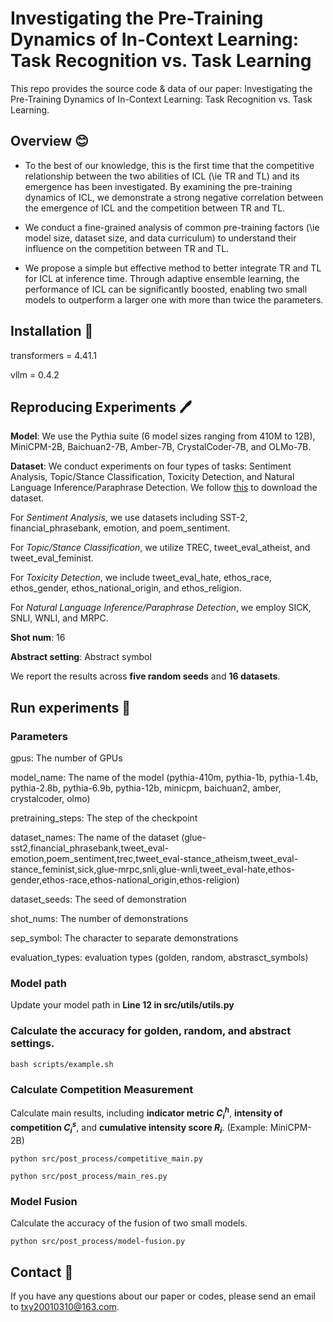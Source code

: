 # Investigating the Pre-Training Dynamics of In-Context Learning: Task Recognition vs. Task Learning

This repo provides the source code & data of our paper: Investigating the Pre-Training Dynamics of In-Context Learning: Task Recognition vs. Task Learning.

## Overview 😊

+ To the best of our knowledge, this is the first time that the competitive relationship between the two abilities of ICL (\ie TR and TL) and its emergence has been investigated.
By examining the pre-training dynamics of ICL, we demonstrate a strong negative correlation between the emergence of ICL and the competition between TR and TL.

+ We conduct a fine-grained analysis of common pre-training factors (\ie model size, dataset size, and data curriculum) to understand their influence on the competition between TR and TL.

+ We propose a simple but effective method to better integrate TR and TL for ICL at inference time.
Through adaptive ensemble learning, the performance of ICL can be significantly boosted, enabling two small models to outperform a larger one with more than twice the parameters.

## Installation 🚀

transformers = 4.41.1

vllm = 0.4.2

## Reproducing Experiments 🖊️

**Model**: We use the Pythia suite (6 model sizes ranging from 410M to 12B), MiniCPM-2B, Baichuan2-7B, Amber-7B, CrystalCoder-7B, and OLMo-7B.

**Dataset**: We conduct experiments on four types of tasks: Sentiment Analysis, Topic/Stance Classification, Toxicity Detection, and Natural Language Inference/Paraphrase Detection. We follow [this](https://github.com/Alrope123/rethinking-demonstrations) to download the dataset.

For *Sentiment Analysis*, we use datasets including SST-2, financial_phrasebank, emotion, and poem_sentiment.

For *Topic/Stance Classification*, we utilize TREC, tweet_eval_atheist, and tweet_eval_feminist.

For *Toxicity Detection*, we include tweet_eval_hate, ethos_race, ethos_gender, ethos_national_origin, and ethos_religion.

For *Natural Language Inference/Paraphrase Detection*, we employ SICK, SNLI, WNLI, and MRPC.

**Shot num**: 16

**Abstract setting**: Abstract symbol

We report the results across **five random seeds** and **16 datasets**.

## Run experiments 👋

### Parameters

gpus: The number of GPUs

model_name: The name of the model (pythia-410m, pythia-1b, pythia-1.4b, pythia-2.8b, pythia-6.9b, pythia-12b, minicpm, baichuan2, amber, crystalcoder, olmo)

pretraining_steps: The step of the checkpoint

dataset_names: The name of the dataset (glue-sst2,financial_phrasebank,tweet_eval-emotion,poem_sentiment,trec,tweet_eval-stance_atheism,tweet_eval-stance_feminist,sick,glue-mrpc,snli,glue-wnli,tweet_eval-hate,ethos-gender,ethos-race,ethos-national_origin,ethos-religion)

dataset_seeds: The seed of demonstration

shot_nums: The number of demonstrations

sep_symbol: The character to separate demonstrations

evaluation_types: evaluation types (golden, random, abstrasct_symbols)

### Model path

Update your model path in **Line 12 in src/utils/utils.py**

### Calculate the accuracy for golden, random, and abstract settings.

```
bash scripts/example.sh
```

### Calculate Competition Measurement

Calculate main results, including **indicator metric $C_i^h$**, **intensity of competition $C_i^s$**, and **cumulative intensity score $R_i$**. (Example: MiniCPM-2B)

```
python src/post_process/competitive_main.py

python src/post_process/main_res.py
```

### Model Fusion

Calculate the accuracy of the fusion of two small models.

```
python src/post_process/model-fusion.py
```

## Contact 📮

If you have any questions about our paper or codes, please send an email to txy20010310@163.com.
